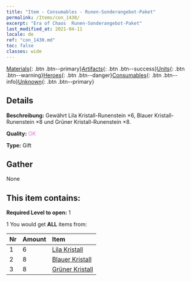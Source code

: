 ```yaml
---
title: "Item - Consumables - Runen-Sonderangebot-Paket"
permalink: /Items/con_1430/
excerpt: "Era of Chaos  Runen-Sonderangebot-Paket"
last_modified_at: 2021-04-11
locale: de
ref: "con_1430.md"
toc: false
classes: wide
---
```

 [Materials](/de/Items/){: .btn .btn--primary}[Artifacts](/de/Items/Artifacts/){: .btn .btn--success}[Units](/de/Items/Units/){: .btn .btn--warning}[Heroes](/de/Items/Heroes/){: .btn .btn--danger}[Consumables](/de/Items/Consumables/){: .btn .btn--info}[Unknown](/de/Items/Unknown/){: .btn .btn--primary}

## Details
 **Beschreibung:** Gewährt Lila Kristall-Runenstein ×6, Blauer Kristall-Runenstein ×8 und Grüner Kristall-Runenstein ×8.

 **Quality:** <span style="color: #DA70D6">OK</span>

 **Type:** Gift

## Gather

  None

## This item contains:

 **Required Level to open:** 1

 1 You would get **ALL** items  from:

  | Nr | Amount |     Item    |
  |:---|:-------|:------------|
  | 1 | 6 | [Lila Kristall](/de/Items/con_720/) | 
  | 2 | 8 | [Blauer Kristall](/de/Items/con_716/) | 
  | 3 | 8 | [Grüner Kristall](/de/Items/con_711/) | 
